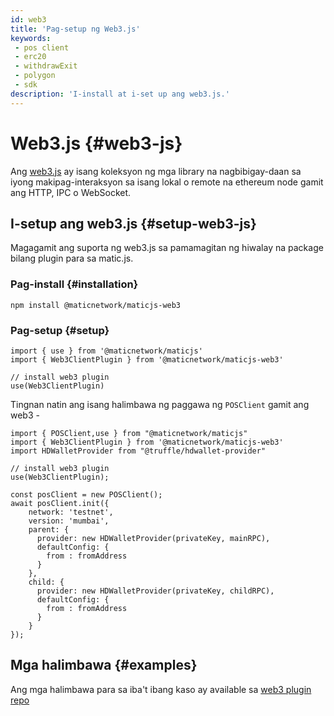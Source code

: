 ```yaml
---
id: web3
title: 'Pag-setup ng Web3.js'
keywords:
 - pos client
 - erc20
 - withdrawExit
 - polygon
 - sdk
description: 'I-install at i-set up ang web3.js.'
---
```


# Web3.js {#web3-js}

Ang [web3.js](https://web3js.readthedocs.io/) ay isang koleksyon ng mga library na nagbibigay-daan sa iyong makipag-interaksyon sa isang lokal o remote na ethereum node gamit ang HTTP, IPC o WebSocket.

## I-setup ang web3.js {#setup-web3-js}

Magagamit ang suporta ng web3.js sa pamamagitan ng hiwalay na package bilang plugin para sa matic.js.

### Pag-install {#installation}

```
npm install @maticnetwork/maticjs-web3

```

### Pag-setup {#setup}

```
import { use } from '@maticnetwork/maticjs'
import { Web3ClientPlugin } from '@maticnetwork/maticjs-web3'

// install web3 plugin
use(Web3ClientPlugin)
```

Tingnan natin ang isang halimbawa ng paggawa ng `POSClient` gamit ang web3 -

```
import { POSClient,use } from "@maticnetwork/maticjs"
import { Web3ClientPlugin } from '@maticnetwork/maticjs-web3'
import HDWalletProvider from "@truffle/hdwallet-provider"

// install web3 plugin
use(Web3ClientPlugin);

const posClient = new POSClient();
await posClient.init({
    network: 'testnet',
    version: 'mumbai',
    parent: {
      provider: new HDWalletProvider(privateKey, mainRPC),
      defaultConfig: {
        from : fromAddress
      }
    },
    child: {
      provider: new HDWalletProvider(privateKey, childRPC),
      defaultConfig: {
        from : fromAddress
      }
    }
});

```

## Mga halimbawa {#examples}

Ang mga halimbawa para sa iba't ibang kaso ay available sa [web3 plugin repo](https://github.com/maticnetwork/maticjs-web3)
